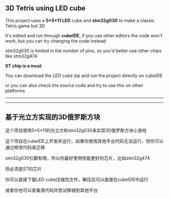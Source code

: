 ## 3D Tetris using LED cube

This project uses a **5\*5\*11 LED** cube and **stm32g030** to make a classic Tetris game but 3D

It's edited and run through **cubeIDE**, if you use other editors the code won't work, but you can try changing the code instead

stm32g030 is limited in the number of pins, so you'd better use other chips like stm32g474

**ST chip is a must**

You can download the LED cube zip and run the project directly on cubeIDE

or you can also check the source code and try to use this on other platforms

------

------



## 基于光立方实现的3D俄罗斯方块

这个项目使用5\*5\*11的光立方和stm32g030来实现3D俄罗斯方块小游戏

这个项目在cubeIDE上开发并运行，如果你使用其他平台代码无法运行，但你可以通过修改代码来迁移

stm32g030引脚有限，所以你最好使用性能更好的芯片，比如stm32g474

但必须是ST的芯片

你可以直接下载LED cube压缩包文件，解压后可以直接在cubeIDE中运行

或者你也可以查看源代码并尝试移植到其他平台
